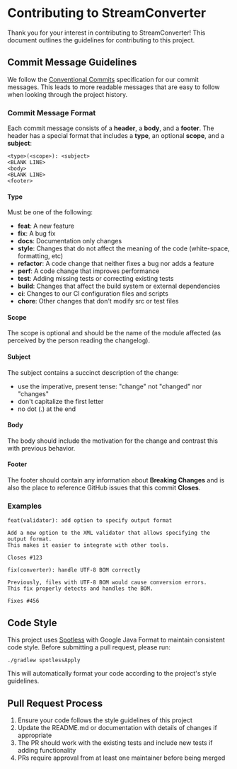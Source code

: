 # Contributing to StreamConverter

Thank you for your interest in contributing to StreamConverter! This document outlines the guidelines for contributing to this project.

## Commit Message Guidelines

We follow the [Conventional Commits](https://www.conventionalcommits.org/) specification for our commit messages. This leads to more readable messages that are easy to follow when looking through the project history.

### Commit Message Format

Each commit message consists of a **header**, a **body**, and a **footer**. The header has a special format that includes a **type**, an optional **scope**, and a **subject**:

```
<type>(<scope>): <subject>
<BLANK LINE>
<body>
<BLANK LINE>
<footer>
```

#### Type

Must be one of the following:

* **feat**: A new feature
* **fix**: A bug fix
* **docs**: Documentation only changes
* **style**: Changes that do not affect the meaning of the code (white-space, formatting, etc)
* **refactor**: A code change that neither fixes a bug nor adds a feature
* **perf**: A code change that improves performance
* **test**: Adding missing tests or correcting existing tests
* **build**: Changes that affect the build system or external dependencies
* **ci**: Changes to our CI configuration files and scripts
* **chore**: Other changes that don't modify src or test files

#### Scope

The scope is optional and should be the name of the module affected (as perceived by the person reading the changelog).

#### Subject

The subject contains a succinct description of the change:

* use the imperative, present tense: "change" not "changed" nor "changes"
* don't capitalize the first letter
* no dot (.) at the end

#### Body

The body should include the motivation for the change and contrast this with previous behavior.

#### Footer

The footer should contain any information about **Breaking Changes** and is also the place to reference GitHub issues that this commit **Closes**.

### Examples

```
feat(validator): add option to specify output format

Add a new option to the XML validator that allows specifying the output format.
This makes it easier to integrate with other tools.

Closes #123
```

```
fix(converter): handle UTF-8 BOM correctly

Previously, files with UTF-8 BOM would cause conversion errors.
This fix properly detects and handles the BOM.

Fixes #456
```

## Code Style

This project uses [Spotless](https://github.com/diffplug/spotless) with Google Java Format to maintain consistent code style. Before submitting a pull request, please run:

```
./gradlew spotlessApply
```

This will automatically format your code according to the project's style guidelines.

## Pull Request Process

1. Ensure your code follows the style guidelines of this project
2. Update the README.md or documentation with details of changes if appropriate
3. The PR should work with the existing tests and include new tests if adding functionality
4. PRs require approval from at least one maintainer before being merged
